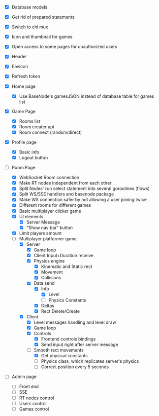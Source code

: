 - [X] Database models
- [X] Get rid of prepared statements
- [X] Switch to chi mux
- [X] Icon and thumbnail for games
- [X] Open access to some pages for unauthorized users
- [X] Header
- [X] Favicon
- [X] Refresh token

- [X] Home page
    - [X] Use BaseNode's gamesJSON instead of database table for games list

- [X] Game Page
    - [X] Rooms list
    - [X] Room creater api
    - [X] Room connect (random/direct)

- [X] Profile page
    - [X] Basic info
    - [X] Logout button

- [ ] Room Page
    - [X] WebSocket Room connection
    - [X] Make RT nodes independent from each other
    - [X] Split Nodes' run select statement into several goroutines (flows)
    - [X] Split WS/SSE handlers and basenode package
    - [X] Make WS connection safer by not allowing a user joining twice
    - [X] Different rooms for different games
    - [X] Basic multiplayer clicker game
    - [X] UI elements
        - [X] Server Message
        - [X] "Show nav bar" button
    - [X] Limit players amount
    - [ ] Multiplayer platformer game
        - [X] Server
            - [X] Game loop
            - [X] Client Input+Duration receive
            - [X] Physics engine
                - [X] Kinematic and Static rect
                - [X] Movement
                - [X] Collisions
            - [X] Data send
                - [X] Info
                    - [X] Level
                    - [ ] Physics Constants
                - [X] Deltas
                - [X] Rect Delete/Create
        - [X] Client
            - [X] Level messages handling and level draw
            - [X] Game loop
            - [X] Controls
                - [X] Frontend controls bindings
                - [X] Send input right after server message
            - [ ] Smooth rect movements
                - [X] Get physical constants
                - [ ] Physics class, which replicates server's physics
                - [ ] Correct position every 5 seconds

- [ ] Admin page
    - [ ] Front end
    - [ ] SSE
    - [ ] RT nodes control
    - [ ] Users control
    - [ ] Games control